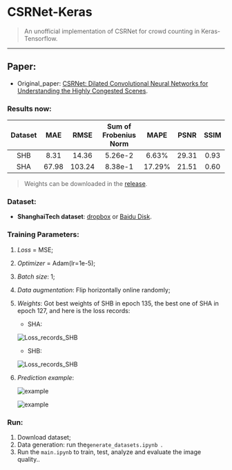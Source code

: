 # CSRNet-Keras
> An unofficial implementation of CSRNet for crowd counting in Keras-Tensorflow.

---

## Paper:

+ Original_paper: [CSRNet: Dilated Convolutional Neural Networks for Understanding the Highly Congested Scenes](https://www.researchgate.net/publication/323444534_CSRNet_Dilated_Convolutional_Neural_Networks_for_Understanding_the_Highly_Congested_Scenes).

### Results now:

| Dataset |  MAE  |  RMSE  | Sum of Frobenius Norm |  MAPE  | PSNR  | SSIM |
| :-----: | :---: | :----: | :-------------------: | :----: | :---: | :--: |
|   SHB   | 8.31  | 14.36  |        5.26e-2        | 6.63%  | 29.31 | 0.93 |
|   SHA   | 67.98 | 103.24 |        8.38e-1        | 17.29% | 21.51 | 0.60 |
> Weights can be downloaded in the [release](https://github.com/ZhengPeng7/CSRNet-Keras/releases/tag/v1.0).

### Dataset:

- **ShanghaiTech dataset**: [dropbox](<https://www.dropbox.com/s/fipgjqxl7uj8hd5/ShanghaiTech.zip?dl=0>) or [Baidu Disk](<http://pan.baidu.com/s/1nuAYslz>).

### Training Parameters:

1. *Loss* = MSE;

2. *Optimizer* = Adam(lr=1e-5);

3. *Batch size*: 1;

4. *Data augmentation*: Flip horizontally online randomly;

5. *Weights*: Got best weights of SHB in epoch 135, the best one of SHA in epoch 127, and here is the loss records:

   + SHA:

   ![Loss_records_SHB](weights_A_MSE_bestMAE67.984_Thu-May-23/CSRNet_val_loss.png)

   + SHB:

   ![Loss_records_SHB](weights_B_MSE_bestMAE8.31_Sun-May-19/CSRNet_val_loss.png)

   

6. *Prediction example*:

   ![example](materials/raw-GT-pred-SHA.png)

   ![example](materials/raw-GT-pred-SHB.png)

### Run:

1. Download dataset;
2. Data generation: run the`generate_datasets.ipynb `.
3. Run the `main.ipynb` to train, test, analyze and evaluate the image quality..
